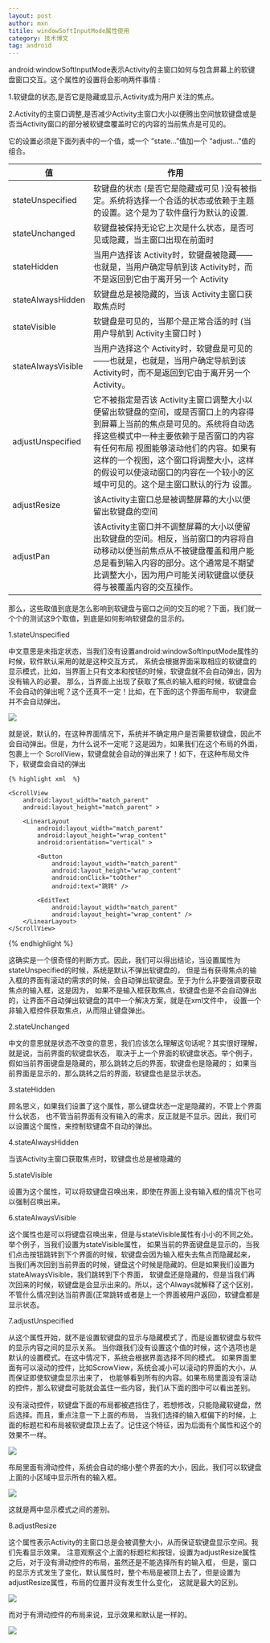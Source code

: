 ```yaml
---
layout: post
author: mxn
titile: windowSoftInputMode属性使用
category: 技术博文
tag: android
---
```


android:windowSoftInputMode表示Activity的主窗口如何与包含屏幕上的软键盘窗口交互。这个属性的设置将会影响两件事情 :

1.软键盘的状态,是否它是隐藏或显示,Activity成为用户关注的焦点。

2.Activity的主窗口调整,是否减少Activity主窗口大小以便腾出空间放软键盘或是否当Activity窗口的部分被软键盘覆盖时它的内容的当前焦点是可见的。

它的设置必须是下面列表中的一个值，或一个 ”state…”值加一个 ”adjust…”值的组合。


|              值          |                   作用  |
|            --------      |                -----   |
|     stateUnspecified     |软键盘的状态 (是否它是隐藏或可见 )没有被指定。系统将选择一个合适的状态或依赖于主题的设置。这个是为了软件盘行为默认的设置.|
|     stateUnchanged       | 软键盘被保持无论它上次是什么状态，是否可见或隐藏，当主窗口出现在前面时 |
|     stateHidden          |当用户选择该 Activity时，软键盘被隐藏——也就是，当用户确定导航到该 Activity时，而不是返回到它由于离开另一个 Activity |
|stateAlwaysHidden | 软键盘总是被隐藏的，当该 Activity主窗口获取焦点时 |
| stateVisible  |软键盘是可见的，当那个是正常合适的时 (当用户导航到 Activity主窗口时 ) |
|stateAlwaysVisible |当用户选择这个 Activity时，软键盘是可见的——也就是，也就是，当用户确定导航到该 Activity时，而不是返回到它由于离开另一个Activity。|
| adjustUnspecified | 它不被指定是否该 Activity主窗口调整大小以便留出软键盘的空间，或是否窗口上的内容得到屏幕上当前的焦点是可见的。系统将自动选择这些模式中一种主要依赖于是否窗口的内容有任何布局 视图能够滚动他们的内容。如果有这样的一个视图，这个窗口将调整大小，这样的假设可以使滚动窗口的内容在一个较小的区域中可见的。这个是主窗口默认的行为 设置。|
|adjustResize | 该Activity主窗口总是被调整屏幕的大小以便留出软键盘的空间|
| adjustPan | 该Activity主窗口并不调整屏幕的大小以便留出软键盘的空间。相反，当前窗口的内容将自动移动以便当前焦点从不被键盘覆盖和用户能总是看到输入内容的部分。这个通常是不期望比调整大小，因为用户可能关闭软键盘以便获得与被覆盖内容的交互操作。|

<!-- more -->

那么，这些取值到底是怎么影响到软键盘与窗口之间的交互的呢？下面，我们就一个个的测试这9个取值，到底是如何影响软键盘的显示的。

1.stateUnspecified

中文意思是未指定状态，当我们没有设置android:windowSoftInputMode属性的时候，软件默认采用的就是这种交互方式，
系统会根据界面采取相应的软键盘的显示模式，比如，当界面上只有文本和按钮的时候，软键盘就不会自动弹出，因为没有输入的必要。
那么，当界面上出现了获取了焦点的输入框的时候，软键盘会不会自动的弹出呢？这个还真不一定！比如，在下面的这个界面布局中，
软键盘并不会自动弹出。

![](https://raw.githubusercontent.com/mxn21/mxn21.github.io/master/public/img/img57.png)

就是说，默认的，在这种界面情况下，系统并不确定用户是否需要软键盘，因此不会自动弹出。但是，为什么说不一定呢？这是因为，如果我们在这个布局的外面，包裹上一个
ScrollView，软键盘就会自动的弹出来了！如下，在这种布局文件下，软键盘会自动的弹出

    {% highlight xml  %}
<LinearLayout xmlns:android="http://schemas.android.com/apk/res/android"
    xmlns:tools="http://schemas.android.com/tools"
    android:layout_width="match_parent"
    android:layout_height="match_parent"
    android:orientation="vertical" >

    <ScrollView
        android:layout_width="match_parent"
        android:layout_height="match_parent" >

        <LinearLayout
            android:layout_width="match_parent"
            android:layout_height="wrap_content"
            android:orientation="vertical" >

            <Button
                android:layout_width="match_parent"
                android:layout_height="wrap_content"
                android:onClick="toOther"
                android:text="跳转" />

            <EditText
                android:layout_width="match_parent"
                android:layout_height="wrap_content" />
        </LinearLayout>
    </ScrollView>
</LinearLayout>
    {% endhighlight %}

这确实是一个很奇怪的判断方式。因此，我们可以得出结论，当设置属性为stateUnspecified的时候，系统是默认不弹出软键盘的，
但是当有获得焦点的输入框的界面有滚动的需求的时候，会自动弹出软键盘。至于为什么非要强调要获取焦点的输入框，这是因为，
如果不是输入框获取焦点，软键盘也是不会自动弹出的，让界面不自动弹出软键盘的其中一个解决方案，就是在xml文件中，
设置一个非输入框控件获取焦点，从而阻止键盘弹出。


2.stateUnchanged

中文的意思就是状态不改变的意思，我们应该怎么理解这句话呢？其实很好理解，就是说，当前界面的软键盘状态，
取决于上一个界面的软键盘状态。举个例子，假如当前界面键盘是隐藏的，那么跳转之后的界面，软键盘也是隐藏的；
如果当前界面是显示的，那么跳转之后的界面，软键盘也是显示状态。


3.stateHidden

顾名思义，如果我们设置了这个属性，那么键盘状态一定是隐藏的，不管上个界面什么状态，
也不管当前界面有没有输入的需求，反正就是不显示。因此，我们可以设置这个属性，来控制软键盘不自动的弹出。


4.stateAlwaysHidden

当该Activity主窗口获取焦点时，软键盘也总是被隐藏的


5.stateVisible

设置为这个属性，可以将软键盘召唤出来，即使在界面上没有输入框的情况下也可以强制召唤出来。


6.stateAlwaysVisible

这个属性也是可以将键盘召唤出来，但是与stateVisible属性有小小的不同之处。举个例子，当我们设置为stateVisible属性，
如果当前的界面键盘是显示的，当我们点击按钮跳转到下个界面的时候，软键盘会因为输入框失去焦点而隐藏起来，
当我们再次回到当前界面的时候，键盘这个时候是隐藏的。但是如果我们设置为stateAlwaysVisible，我们跳转到下个界面，
软键盘还是隐藏的，但是当我们再次回来的时候，软键盘是会显示出来的。所以，这个Always就解释了这个区别，
不管什么情况到达当前界面(正常跳转或者是上一个界面被用户返回)，软键盘都是显示状态。


7.adjustUnspecified

从这个属性开始，就不是设置软键盘的显示与隐藏模式了，而是设置软键盘与软件的显示内容之间的显示关系。
当你跟我们没有设置这个值的时候，这个选项也是默认的设置模式。在这中情况下，系统会根据界面选择不同的模式。
如果界面里面有可以滚动的控件，比如ScrowView，系统会减小可以滚动的界面的大小，从而保证即使软键盘显示出来了，
也能够看到所有的内容。如果布局里面没有滚动的控件，那么软键盘可能就会盖住一些内容，我们从下面的图中可以看出差别。

没有滚动控件，软键盘下面的布局都被遮挡住了，若想修改，只能隐藏软键盘，然后选择。而且，重点注意一下上面的布局，
当我们选择的输入框偏下的时候，上面的标题栏和布局被软键盘顶上去了。记住这个特征，因为后面有个属性和这个的效果不一样。

![](https://raw.githubusercontent.com/mxn21/mxn21.github.io/master/public/img/img58.png)

布局里面有滑动控件，系统会自动的缩小整个界面的大小，因此，我们可以软键盘上面的小区域中显示所有的输入框。

![](https://raw.githubusercontent.com/mxn21/mxn21.github.io/master/public/img/img59.png)

这就是两中显示模式之间的差别。


8.adjustResize

这个属性表示Activity的主窗口总是会被调整大小，从而保证软键盘显示空间。我们先看显示效果。
注意观察这个上面的标题栏和按钮，设置为adjustResize属性之后，对于没有滑动控件的布局，虽然还是不能选择所有的输入框，
但是，窗口的显示方式发生了变化，默认属性时，整个布局是被顶上去了，但是设置为adjustResize属性，布局的位置并没有发生什么变化，
这就是最大的区别。

![](https://raw.githubusercontent.com/mxn21/mxn21.github.io/master/public/img/img60.png)

而对于有滑动控件的布局来说，显示效果和默认是一样的。

![](https://raw.githubusercontent.com/mxn21/mxn21.github.io/master/public/img/img61.png)


